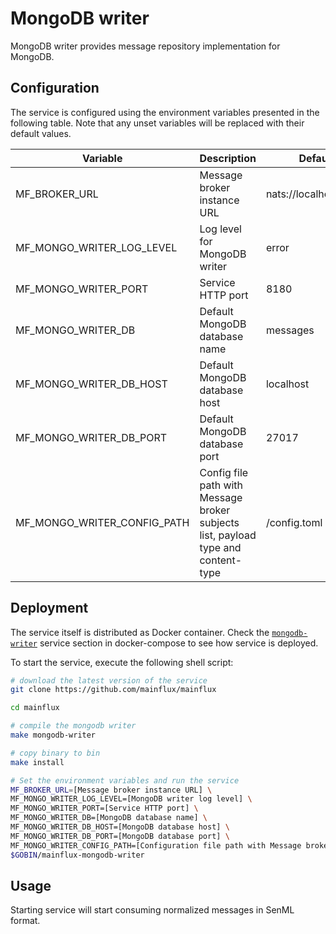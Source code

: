 # MongoDB writer

MongoDB writer provides message repository implementation for MongoDB.

## Configuration

The service is configured using the environment variables presented in the
following table. Note that any unset variables will be replaced with their
default values.

| Variable                     | Description                                                                       | Default                |
| ---------------------------- | --------------------------------------------------------------------------------- | ---------------------- |
| MF_BROKER_URL                | Message broker instance URL                                                       | nats://localhost:4222  |
| MF_MONGO_WRITER_LOG_LEVEL    | Log level for MongoDB writer                                                      | error                  |
| MF_MONGO_WRITER_PORT         | Service HTTP port                                                                 | 8180                   |
| MF_MONGO_WRITER_DB           | Default MongoDB database name                                                     | messages               |
| MF_MONGO_WRITER_DB_HOST      | Default MongoDB database host                                                     | localhost              |
| MF_MONGO_WRITER_DB_PORT      | Default MongoDB database port                                                     | 27017                  |
| MF_MONGO_WRITER_CONFIG_PATH  | Config file path with Message broker subjects list, payload type and content-type | /config.toml           |

## Deployment

The service itself is distributed as Docker container. Check the [`mongodb-writer`](https://github.com/mainflux/mainflux/blob/master/docker/addons/mongodb-writer/docker-compose.yml#L36-L55) service section in docker-compose to see how service is deployed.

To start the service, execute the following shell script:

```bash
# download the latest version of the service
git clone https://github.com/mainflux/mainflux

cd mainflux

# compile the mongodb writer
make mongodb-writer

# copy binary to bin
make install

# Set the environment variables and run the service
MF_BROKER_URL=[Message broker instance URL] \
MF_MONGO_WRITER_LOG_LEVEL=[MongoDB writer log level] \
MF_MONGO_WRITER_PORT=[Service HTTP port] \
MF_MONGO_WRITER_DB=[MongoDB database name] \
MF_MONGO_WRITER_DB_HOST=[MongoDB database host] \
MF_MONGO_WRITER_DB_PORT=[MongoDB database port] \
MF_MONGO_WRITER_CONFIG_PATH=[Configuration file path with Message broker subjects list] \
$GOBIN/mainflux-mongodb-writer
```

## Usage

Starting service will start consuming normalized messages in SenML format.
